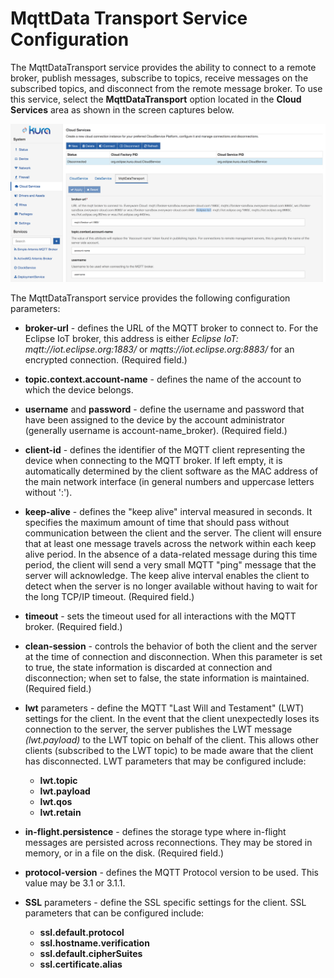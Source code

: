 # MqttData Transport Service Configuration

The MqttDataTransport service provides the ability to connect to a remote broker, publish messages, subscribe to topics, receive messages on the subscribed topics, and disconnect from the remote message broker. To use this service, select the **MqttDataTransport** option located in the **Cloud Services** area as shown in the screen captures below.

![Kura mqtt data transport](./images/Kura_mqttdatatransport.png)

The MqttDataTransport service provides the following configuration parameters:

- **broker-url** - defines the URL of the MQTT broker to connect to. For the Eclipse IoT broker, this address is either _Eclipse IoT: mqtt://iot.eclipse.org:1883/_ or _mqtts://iot.eclipse.org:8883/_ for an encrypted connection. (Required field.)

- **topic.context.account-name** - defines the name of the account to which the device belongs.

- **username** and **password** - define the username and password that have been assigned to the device by the account administrator (generally username is account-name_broker). (Required field.)

- **client-id** - defines the identifier of the MQTT client representing the device when connecting to the MQTT broker. If left empty, it is automatically determined by the client software as the MAC address of the main network interface (in general numbers and uppercase letters without ':').

- **keep-alive** - defines the "keep alive" interval measured in seconds. It specifies the maximum amount of time that should pass without communication between the client and the server. The client will ensure that at least one message travels across the network within each keep alive period. In the absence of a data-related message during this time period, the client will send a very small MQTT "ping" message that the server will acknowledge. The keep alive interval enables the client to detect when the server is no longer available without having to wait for the long TCP/IP timeout. (Required field.)

- **timeout** - sets the timeout used for all interactions with the MQTT broker. (Required field.)

- **clean-session** - controls the behavior of both the client and the server at the time of connection and disconnection. When this parameter is set to true, the state information is discarded at connection and disconnection; when set to false, the state information is maintained. (Required field.)

- **lwt** parameters - define the MQTT "Last Will and Testament" (LWT) settings for the client. In the event that the client unexpectedly loses its connection to the server, the server publishes the LWT message _(lwt.payload)_ to the LWT topic on behalf of the client. This allows other clients (subscribed to the LWT topic) to be made aware that the client has disconnected. LWT parameters that may be configured include:
  - **lwt.topic**
  - **lwt.payload**
  - **lwt.qos**
  - **lwt.retain**

- **in-flight.persistence** - defines the storage type where in-flight messages are persisted across reconnections. They may be stored in memory, or in a file on the disk. (Required field.)

- **protocol-version** - defines the MQTT Protocol version to be used. This value may be 3.1 or 3.1.1.

- **SSL** parameters - define the SSL specific settings for the client. SSL parameters that can be configured include:
  - **ssl.default.protocol**
  - **ssl.hostname.verification**
  - **ssl.default.cipherSuites**
  - **ssl.certificate.alias**